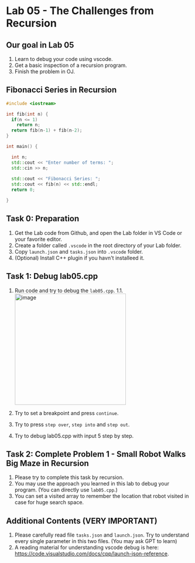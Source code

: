# Lab 05 - The Challenges from Recursion

## Our goal in Lab 05
1. Learn to debug your code using vscode.
2. Get a basic inspection of a recursion program.
3. Finish the problem in OJ.

## Fibonacci Series in Recursion
```cpp
#include <iostream>

int fib(int n) {
  if(n <= 1)
    return n;
  return fib(n-1) + fib(n-2);
}

int main() {

  int n;
  std::cout << "Enter number of terms: ";
  std::cin >> n;
  
  std::cout << "Fibonacci Series: ";
  std::cout << fib(n) << std::endl;
  return 0;

}

```

## Task 0: Preparation
1. Get the Lab code from Github, and open the Lab folder in VS Code or your favorite editor.
2. Create a folder called `.vscode` in the root directory of your Lab folder.
3. Copy `launch.json` and `tasks.json` into `.vscode` folder.
4. (Optional) Install C++ plugin if you havn't installeed it.

## Task 1: Debug lab05.cpp
1. Run code and try to debug the `lab05.cpp`.
  1.1. <img width="303" alt="image" src="https://github.com/UFUG2601-CPP-Programming/Lab/assets/35094942/c55ff676-3cda-4ffc-8e4f-c01b3a29d19e">

2. Try to set a breakpoint and press `continue`.
3. Try to press `step over`, `step into` and `step out`.
4. Try to debug lab05.cpp with input 5 step by step.


## Task 2: Complete Problem 1 - Small Robot Walks Big Maze in Recursion
1. Please try to complete this task by recursion.
2. You may use the approach you learned in this lab to debug your program. (You can directly use `lab05.cpp`.)
3. You can set a visited array to remember the location that robot visited in case for huge search space.


## Additional Contents (VERY IMPORTANT)
1. Please carefully read file `tasks.json` and `launch.json`. Try to understand every single parameter in this two files. (You may ask GPT to learn)
2. A reading material for understanding vscode debug is here: https://code.visualstudio.com/docs/cpp/launch-json-reference.
